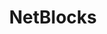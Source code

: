 ---
codehost: https://github.com/https://github.com/hubgit/9547763
facebook: https://facebook.com/netblocks
linkedin: https://linkedin.com/company/netblocks
logohandle: netblocks
sort: netblocks
title: NetBlocks
twitter: https://x.com/netblocks
website: https://netblocks.org/
wikipedia: https://en.wikipedia.org/wiki/NetBlocks
---